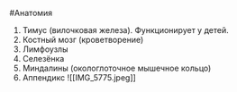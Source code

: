 #Анатомия 
1. Тимус (вилочковая железа). Функционирует у детей. 
2. Костный мозг (кроветворение)
3. Лимфоузлы
4. Селезёнка
5. Миндалины (окологлоточное мышечное кольцо)
6. Аппендикс
![[IMG_5775.jpeg]]